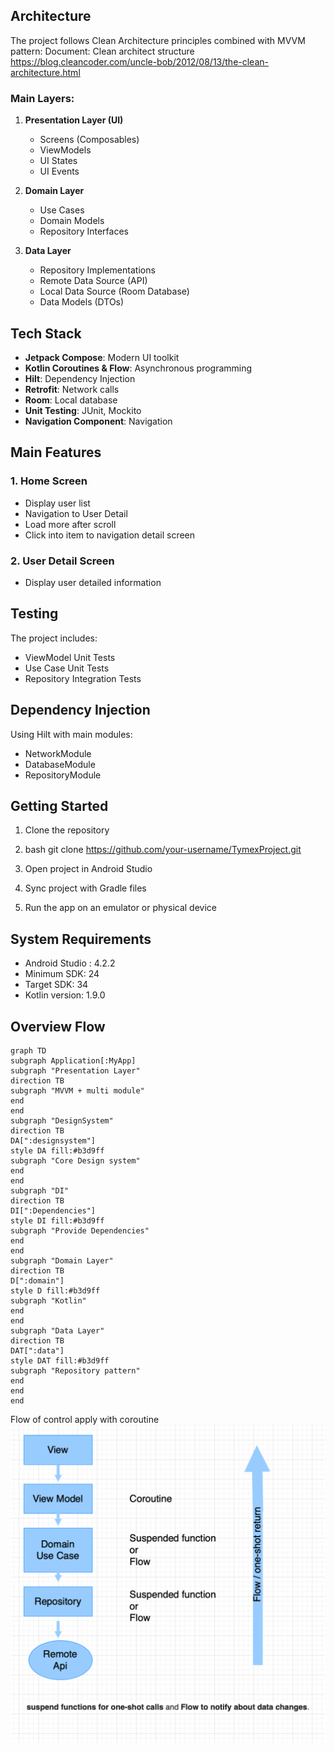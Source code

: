 ## Architecture

The project follows Clean Architecture principles combined with MVVM pattern:
Document:
Clean architect structure https://blog.cleancoder.com/uncle-bob/2012/08/13/the-clean-architecture.html

### Main Layers:

1. **Presentation Layer (UI)**
    - Screens (Composables)
    - ViewModels
    - UI States
    - UI Events

2. **Domain Layer**
    - Use Cases
    - Domain Models
    - Repository Interfaces

3. **Data Layer**
    - Repository Implementations
    - Remote Data Source (API)
    - Local Data Source (Room Database)
    - Data Models (DTOs)

## Tech Stack

- **Jetpack Compose**: Modern UI toolkit
- **Kotlin Coroutines & Flow**: Asynchronous programming
- **Hilt**: Dependency Injection
- **Retrofit**: Network calls
- **Room**: Local database
- **Unit Testing**: JUnit, Mockito
- **Navigation Component**: Navigation

## Main Features

### 1. Home Screen
- Display user list
- Navigation to User Detail
- Load more after scroll
- Click into item to navigation detail screen

### 2. User Detail Screen
- Display user detailed information

## Testing

The project includes:
- ViewModel Unit Tests
- Use Case Unit Tests
- Repository Integration Tests

## Dependency Injection

Using Hilt with main modules:
- NetworkModule
- DatabaseModule
- RepositoryModule

## Getting Started
1. Clone the repository 
2. bash
   git clone https://github.com/your-username/TymexProject.git

3. Open project in Android Studio

4. Sync project with Gradle files

5. Run the app on an emulator or physical device

## System Requirements
- Android Studio : 4.2.2
- Minimum SDK: 24
- Target SDK: 34
- Kotlin version: 1.9.0

## Overview Flow
```mermaid
graph TD
subgraph Application[:MyApp]
subgraph "Presentation Layer"
direction TB
subgraph "MVVM + multi module"
end
end
subgraph "DesignSystem"
direction TB
DA[":designsystem"]
style DA fill:#b3d9ff
subgraph "Core Design system"
end
end
subgraph "DI"
direction TB
DI[":Dependencies"]
style DI fill:#b3d9ff
subgraph "Provide Dependencies"
end
end
subgraph "Domain Layer"
direction TB
D[":domain"]
style D fill:#b3d9ff
subgraph "Kotlin"
end
end
subgraph "Data Layer"
direction TB
DAT[":data"]
style DAT fill:#b3d9ff
subgraph "Repository pattern"
end
end
end
```

Flow of control apply with coroutine
![img.png](img.png)
